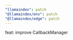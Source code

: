 ```yaml
---
"llamaindex": patch
"@llamaindex/env": patch
"@llamaindex/edge": patch
---
```


feat: improve CallbackManager
